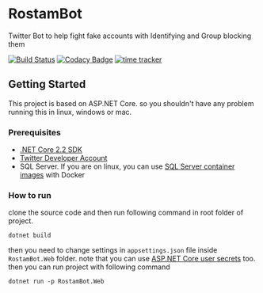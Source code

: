 
# RostamBot
Twitter Bot to help fight fake accounts with Identifying and Group blocking them

[![Build Status](https://github.com/hameds/RostamBot/workflows/ASP.NET%20Core%20CI/badge.svg)](https://github.com/Hameds/RostamBot/actions)
[![Codacy Badge](https://api.codacy.com/project/badge/Grade/e6f5e765d78347d485e5b6e9dc66d019)](https://www.codacy.com/app/Hameds/RostamBot?utm_source=github.com&amp;utm_medium=referral&amp;utm_content=Hameds/RostamBot&amp;utm_campaign=Badge_Grade)
[![time tracker](https://wakatime.com/badge/github/Hameds/RostamBot.svg)](https://wakatime.com/badge/github/Hameds/RostamBot "Time spent on this project")

## Getting Started

This project is based on ASP.NET Core. so you shouldn't have any problem running this in linux, windows or mac. 

### Prerequisites

- [.NET Core 2.2 SDK](https://dotnet.microsoft.com/download/dotnet-core/2.2)
- [Twitter Developer Account](https://developer.twitter.com)
- SQL Server. If you are on linux, you can use [SQL Server container images](https://hub.docker.com/_/microsoft-mssql-server) with Docker

### How to run

clone the source code and then run following command in root folder of project.

```
dotnet build
```

then you need to change settings in `appsettings.json` file inside `RostamBot.Web` folder. note that you can use [ASP.NET Core user secrets](https://docs.microsoft.com/en-us/aspnet/core/security/app-secrets?view=aspnetcore-3.0&tabs=windows) too. then you can run project with following command

```
dotnet run -p RostamBot.Web
```

